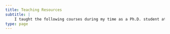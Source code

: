 ```yaml
---
title: Teaching Resources
subtitle: |
    I taught the following courses during my time as a Ph.D. student at UW–Madison.
type: page
---
```


